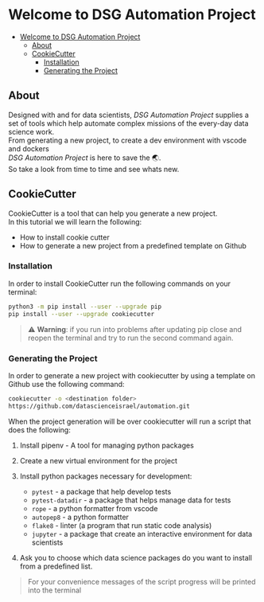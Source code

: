 # Welcome to DSG Automation Project

- [Welcome to DSG Automation Project](#welcome-to-dsg-automation-project)
  - [About](#about)
  - [CookieCutter](#cookiecutter)
    - [Installation](#installation)
    - [Generating the Project](#generating-the-project)
  
## About

Designed with and for data scientists, *DSG Automation Project* supplies a set
of tools which help automate complex missions of the every-day data science
work.  
From generating a new project, to create a dev environment with vscode and
dockers  
*DSG Automation Project* is here to save the :earth_asia:.  
So take a look from time to time and see whats new.

## CookieCutter

CookieCutter is a tool that can help you generate a new project.  
In this tutorial we will learn the following:

- How to install cookie cutter
- How to generate a new project from a predefined template on Github

### Installation

In order to install CookieCutter run the following commands on your terminal:

```bash
python3 -m pip install --user --upgrade pip
pip install --user --upgrade cookiecutter
```

> :warning: **Warning**: if you run into problems after updating pip close and
reopen the terminal and try to run the second command again.

### Generating the Project

In order to generate a new project with cookiecutter by using a template on
Github use the following command:

```bash
cookiecutter -o <destination folder>
https://github.com/datascienceisrael/automation.git
```

When the project generation will be over cookiecutter will run a script that
does the following:

1. Install pipenv - A tool for managing python packages
2. Create a new virtual environment for the project
3. Install python packages necessary for development:  
   - `pytest` - a package that help develop tests
   - `pytest-datadir` - a package that helps manage data for tests
   - `rope` - a python formatter from vscode
   - `autopep8` - a python formatter
   - `flake8` - linter (a program that run static code analysis)
   - `jupyter` - a package that create an interactive environment for data
   scientists

4. Ask you to choose which data science packages do you want to install from a
predefined list.

>For your convenience messages of the script progress will be printed into the
terminal

